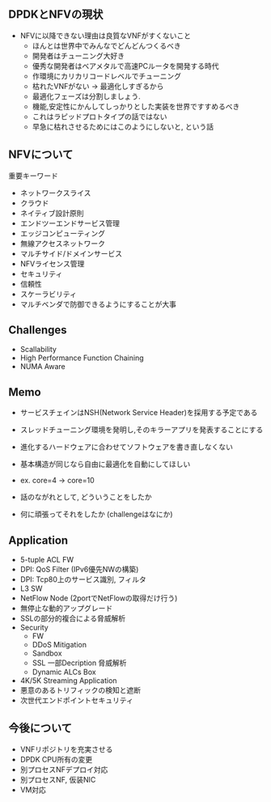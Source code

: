 
## DPDKとNFVの現状

- NFVに以降できない理由は良質なVNFがすくないこと
	- ほんとは世界中でみんなでどんどんつくるべき
	- 開発者はチューニング大好き
	- 優秀な開発者はベアメタルで高速PCルータを開発する時代　
	- 作環境にカリカリコードレベルでチューニング
	- 枯れたVNFがない -> 最適化しすぎるから
	- 最適化フェーズは分割しましょう.
	- 機能,安定性にかんしてしっかりとした実装を世界ですすめるべき
	- これはラピッドプロトタイプの話ではない
	- 早急に枯れさせるためにはこのようにしないと, という話


## NFVについて

重要キーワード
- ネットワークスライス
- クラウド
- ネイティブ設計原則
- エンドツーエンドサービス管理
- エッジコンピューティング
- 無線アクセスネットワーク
- マルチサイド/ドメインサービス
- NFVライセンス管理
- セキュリティ
- 信頼性
- スケーラビリティ
- マルチベンダで防御できるようにすることが大事


## Challenges

- Scallability
- High Performance Function Chaining
- NUMA Aware


## Memo

- サービスチェインはNSH(Network Service Header)を採用する予定である
- スレッドチューニング環境を発明し,そのキラーアプリを発表することにする

- 進化するハードウェアに合わせてソフトウェアを書き直しなくない
- 基本構造が同じなら自由に最適化を自動にしてほしい
- ex. core=4 -> core=10

- 話のながれとして, どういうことをしたか
- 何に頑張ってそれをしたか (challengeはなにか)


## Application

- 5-tuple ACL FW
- DPI: QoS Filter (IPv6優先NWの構築)
- DPI: Tcp80上のサービス識別, フィルタ
- L3 SW
- NetFlow Node (2portでNetFlowの取得だけ行う)
- 無停止な動的アップグレード
- SSLの部分的複合による脅威解析
- Security
	- FW
	- DDoS Mitigation
	- Sandbox
	- SSL 一部Decription 脅威解析
	- Dynamic ALCs Box
- 4K/5K Streaming Application
- 悪意のあるトリフィックの検知と遮断
- 次世代エンドポイントセキュリティ



## 今後について

- VNFリポジトリを充実させる
- DPDK CPU所有の変更
- 別プロセスNFデプロイ対応
- 別プロセスNF, 仮装NIC
- VM対応



